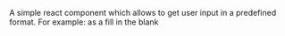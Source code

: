 A simple react component which allows to get user input in a predefined format.
For example: as a fill in the blank
